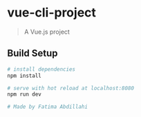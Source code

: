# vue-cli-project

> A Vue.js project

## Build Setup

``` bash
# install dependencies
npm install

# serve with hot reload at localhost:8080
npm run dev

# Made by Fatima Abdillahi


